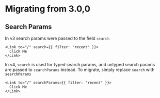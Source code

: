 # Migrating from 3.0,0

## Search Params

In v3 search params were passed to the field `search`

```tsx
<Link to="/" search={{ filter: "recent" }}>
  Click Me
</Link>
```

In v4, `search` is used for typed search params, and untyped search params are passed to `searchParams` instead. To migrate, simply replace `search` with `searchParams`

```tsx
<Link to="/" searchParams={{ filter: "recent" }}>
  Click Me
</Link>
```
